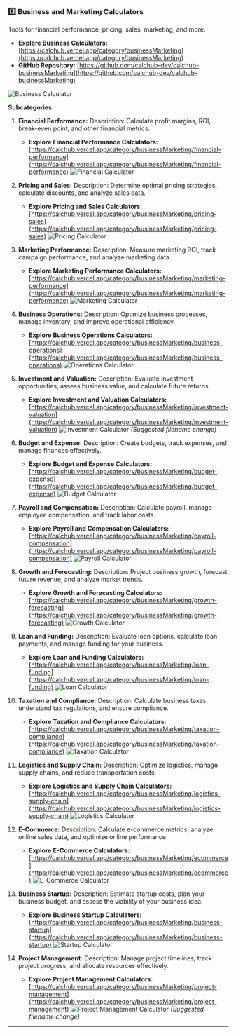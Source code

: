 ### **8️⃣ Business and Marketing Calculators**

Tools for financial performance, pricing, sales, marketing, and more.

*   **Explore Business Calculators:** [https://calchub.vercel.app/category/businessMarketing](https://calchub.vercel.app/category/businessMarketing)
*   **GitHub Repository:** [https://github.com/calchub-dev/calchub-businessMarketing](https://github.com/calchub-dev/calchub-businessMarketing)

![Business Calculator](https://your-image-url.com/business.png)

**Subcategories:**

1.  **Financial Performance:**
    Description: Calculate profit margins, ROI, break-even point, and other financial metrics.
    *   **Explore Financial Performance Calculators:** [https://calchub.vercel.app/category/businessMarketing/financial-performance](https://calchub.vercel.app/category/businessMarketing/financial-performance)
    ![Financial Calculator](https://your-image-url.com/financial.png)

2.  **Pricing and Sales:**
    Description: Determine optimal pricing strategies, calculate discounts, and analyze sales data.
    *   **Explore Pricing and Sales Calculators:** [https://calchub.vercel.app/category/businessMarketing/pricing-sales](https://calchub.vercel.app/category/businessMarketing/pricing-sales)
    ![Pricing Calculator](https://your-image-url.com/pricing.png)

3.  **Marketing Performance:**
    Description: Measure marketing ROI, track campaign performance, and analyze marketing data.
    *   **Explore Marketing Performance Calculators:** [https://calchub.vercel.app/category/businessMarketing/marketing-performance](https://calchub.vercel.app/category/businessMarketing/marketing-performance)
    ![Marketing Calculator](https://your-image-url.com/marketing.png)

4.  **Business Operations:**
    Description: Optimize business processes, manage inventory, and improve operational efficiency.
    *   **Explore Business Operations Calculators:** [https://calchub.vercel.app/category/businessMarketing/business-operations](https://calchub.vercel.app/category/businessMarketing/business-operations)
    ![Operations Calculator](https://your-image-url.com/operations.png)

5.  **Investment and Valuation:**
    Description: Evaluate investment opportunities, assess business value, and calculate future returns.
    *   **Explore Investment and Valuation Calculators:** [https://calchub.vercel.app/category/businessMarketing/investment-valuation](https://calchub.vercel.app/category/businessMarketing/investment-valuation)
    ![Investment Calculator](https://your-image-url.com/investmentcalc.png) *(Suggested filename change)*

6.  **Budget and Expense:**
    Description: Create budgets, track expenses, and manage finances effectively.
    *   **Explore Budget and Expense Calculators:** [https://calchub.vercel.app/category/businessMarketing/budget-expense](https://calchub.vercel.app/category/businessMarketing/budget-expense)
    ![Budget Calculator](https://your-image-url.com/budget.png)

7.  **Payroll and Compensation:**
    Description: Calculate payroll, manage employee compensation, and track labor costs.
    *   **Explore Payroll and Compensation Calculators:** [https://calchub.vercel.app/category/businessMarketing/payroll-compensation](https://calchub.vercel.app/category/businessMarketing/payroll-compensation)
    ![Payroll Calculator](https://your-image-url.com/payroll.png)

8.  **Growth and Forecasting:**
    Description: Project business growth, forecast future revenue, and analyze market trends.
    *   **Explore Growth and Forecasting Calculators:** [https://calchub.vercel.app/category/businessMarketing/growth-forecasting](https://calchub.vercel.app/category/businessMarketing/growth-forecasting)
    ![Growth Calculator](https://your-image-url.com/growth.png)

9.  **Loan and Funding:**
    Description: Evaluate loan options, calculate loan payments, and manage funding for your business.
    *   **Explore Loan and Funding Calculators:** [https://calchub.vercel.app/category/businessMarketing/loan-funding](https://calchub.vercel.app/category/businessMarketing/loan-funding)
    ![Loan Calculator](https://your-image-url.com/loan.png)

10. **Taxation and Compliance:**
    Description: Calculate business taxes, understand tax regulations, and ensure compliance.
    *   **Explore Taxation and Compliance Calculators:** [https://calchub.vercel.app/category/businessMarketing/taxation-compliance](https://calchub.vercel.app/category/businessMarketing/taxation-compliance)
    ![Taxation Calculator](https://your-image-url.com/taxation.png)

11. **Logistics and Supply Chain:**
    Description: Optimize logistics, manage supply chains, and reduce transportation costs.
    *   **Explore Logistics and Supply Chain Calculators:** [https://calchub.vercel.app/category/businessMarketing/logistics-supply-chain](https://calchub.vercel.app/category/businessMarketing/logistics-supply-chain)
    ![Logistics Calculator](https://your-image-url.com/logistics.png)

12. **E-Commerce:**
    Description: Calculate e-commerce metrics, analyze online sales data, and optimize online performance.
    *   **Explore E-Commerce Calculators:** [https://calchub.vercel.app/category/businessMarketing/ecommerce](https://calchub.vercel.app/category/businessMarketing/ecommerce)
    ![E-Commerce Calculator](https://your-image-url.com/ecommerce.png)

13. **Business Startup:**
    Description: Estimate startup costs, plan your business budget, and assess the viability of your business idea.
    *   **Explore Business Startup Calculators:** [https://calchub.vercel.app/category/businessMarketing/business-startup](https://calchub.vercel.app/category/businessMarketing/business-startup)
    ![Startup Calculator](https://your-image-url.com/startup.png)

14. **Project Management:**
    Description: Manage project timelines, track project progress, and allocate resources effectively.
    *   **Explore Project Management Calculators:** [https://calchub.vercel.app/category/businessMarketing/project-management](https://calchub.vercel.app/category/businessMarketing/project-management)
    ![Project Management Calculator](https://your-image-url.com/projectmanagement.png) *(Suggested filename change)*

---

